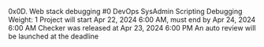 0x0D. Web stack debugging #0
DevOps
SysAdmin
Scripting
Debugging
 Weight: 1
 Project will start Apr 22, 2024 6:00 AM, must end by Apr 24, 2024 6:00 AM
 Checker was released at Apr 23, 2024 6:00 PM
 An auto review will be launched at the deadline
